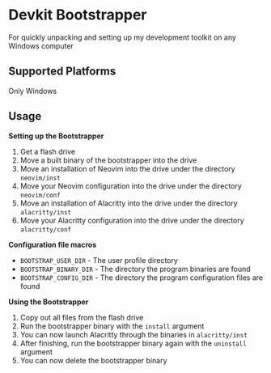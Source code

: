 # Devkit Bootstrapper
For quickly unpacking and setting up my development toolkit on any Windows computer

## Supported Platforms
Only Windows

## Usage

**Setting up the Bootstrapper**

1. Get a flash drive
2. Move a built binary of the bootstrapper into the drive
3. Move an installation of Neovim into the drive under the directory `neovim/inst`
4. Move your Neovim configuration into the drive under the directory `neovim/conf`
5. Move an installation of Alacritty into the drive under the directory `alacritty/inst`
6. Move your Alacritty configuration into the drive under the directory `alacritty/conf`

**Configuration file macros**

* `BOOTSTRAP_USER_DIR` - The user profile directory
* `BOOTSTRAP_BINARY_DIR` - The directory the program binaries are found
* `BOOTSTRAP_CONFIG_DIR` - The directory the program configuration files are found

**Using the Bootstrapper**

1. Copy out all files from the flash drive
2. Run the bootstrapper binary with the `install` argument
3. You can now launch Alacritty through the binaries in `alacritty/inst`
4. After finishing, run the bootstrapper binary again with the `uninstall` argument
5. You can now delete the bootstrapper binary
